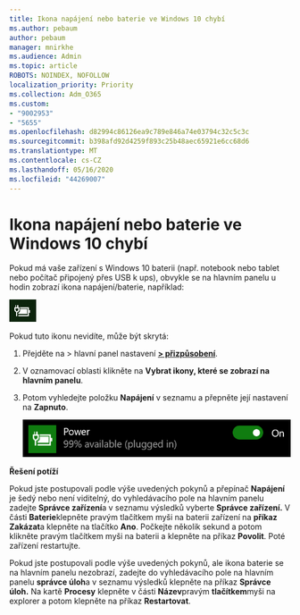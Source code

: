 ```yaml
---
title: Ikona napájení nebo baterie ve Windows 10 chybí
ms.author: pebaum
author: pebaum
manager: mnirkhe
ms.audience: Admin
ms.topic: article
ROBOTS: NOINDEX, NOFOLLOW
localization_priority: Priority
ms.collection: Adm_O365
ms.custom:
- "9002953"
- "5655"
ms.openlocfilehash: d82994c86126ea9c789e846a74e03794c32c5c3c
ms.sourcegitcommit: b398afd92d4259f893c25b48aec65921e6cc68d6
ms.translationtype: MT
ms.contentlocale: cs-CZ
ms.lasthandoff: 05/16/2020
ms.locfileid: "44269007"
---
```

# <a name="power-or-battery-icon-missing-in-windows-10"></a>Ikona napájení nebo baterie ve Windows 10 chybí

Pokud má vaše zařízení s Windows 10 baterii (např. notebook nebo tablet nebo počítač připojený přes USB k ups), obvykle se na hlavním panelu u hodin zobrazí ikona napájení/baterie, například:

![Ikona baterie](media/battery-icon.png)

Pokud tuto ikonu nevidíte, může být skrytá:

1. Přejděte na > hlavní panel nastavení **[> přizpůsobení](ms-settings:taskbar?activationSource=GetHelp)**.

2. V oznamovací oblasti klikněte na **Vybrat ikony, které se zobrazí na hlavním panelu**.

3. Potom vyhledejte položku **Napájení** v seznamu a přepněte její nastavení na **Zapnuto**.

    ![Zobrazit ikonu napájení na panelu úloh](media/power-icon-on.png)

**Řešení potíží**

Pokud jste postupovali podle výše uvedených pokynů a přepínač **Napájení** je šedý nebo není viditelný, do vyhledávacího pole na hlavním panelu zadejte **Správce zařízení**a v seznamu výsledků vyberte **Správce zařízení.** V části **Baterie**klepněte pravým tlačítkem myši na baterii zařízení na **příkaz Zakázat**a klepněte na tlačítko **Ano**. Počkejte několik sekund a potom klikněte pravým tlačítkem myši na baterii a klepněte na příkaz **Povolit**. Poté zařízení restartujte.

Pokud jste postupovali podle výše uvedených pokynů, ale ikona baterie se na hlavním panelu nezobrazí, zadejte do vyhledávacího pole na hlavním panelu **správce úloh**a v seznamu výsledků klepněte na příkaz **Správce úloh.** Na kartě **Procesy** klepněte v části **Název**pravým **tlačítkem**myši na explorer a potom klepněte na příkaz **Restartovat**.
